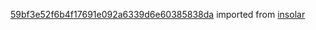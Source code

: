 [59bf3e52f6b4f17691e092a6339d6e60385838da](https://github.com/insolar/insolar/commit/59bf3e52f6b4f17691e092a6339d6e60385838da) imported from [insolar](https://github.com/insolar/insolar)
